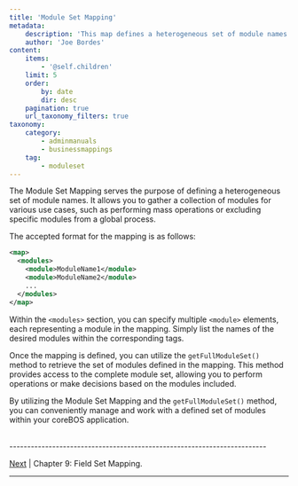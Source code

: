 ```yaml
---
title: 'Module Set Mapping'
metadata:
    description: 'This map defines a heterogeneous set of module names. Simply a bunch of modules.'
    author: 'Joe Bordes'
content:
    items:
        - '@self.children'
    limit: 5
    order:
        by: date
        dir: desc
    pagination: true
    url_taxonomy_filters: true
taxonomy:
    category:
        - adminmanuals
        - businessmappings
    tag:
        - moduleset
---
```


The Module Set Mapping serves the purpose of defining a heterogeneous set of module names. It allows you to gather a collection of modules for various use cases, such as performing mass operations or excluding specific modules from a global process.

The accepted format for the mapping is as follows:

```xml
<map>
  <modules>
    <module>ModuleName1</module>
    <module>ModuleName2</module>
    ...
  </modules> 
</map>
```

Within the `<modules>` section, you can specify multiple `<module>` elements, each representing a module in the mapping. Simply list the names of the desired modules within the corresponding tags.

Once the mapping is defined, you can utilize the `getFullModuleSet()` method to retrieve the set of modules defined in the mapping. This method provides access to the complete module set, allowing you to perform operations or make decisions based on the modules included.

By utilizing the Module Set Mapping and the `getFullModuleSet()` method, you can conveniently manage and work with a defined set of modules within your coreBOS application.

<br>
------------------------------------------------------------------------

[Next](../10.field_set) | Chapter 9: Field Set Mapping.

------------------------------------------------------------------------